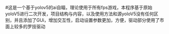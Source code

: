 #这是一个基于yolov5的ai自瞄，理论使用于所有fps游戏，本程序基于原始yoloV5进行二次开发，项目结构与内容，以及使用方法和源yoloV5没有任何区别，并且添加了GUi，增加交互性，启动设置参数更加，方便，驱动部分使用了市面上较多的罗技驱动
